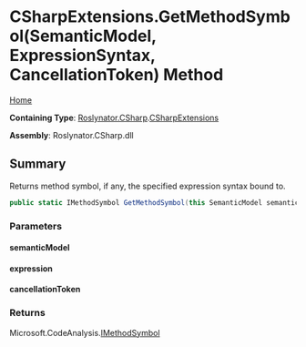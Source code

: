 # CSharpExtensions\.GetMethodSymbol\(SemanticModel, ExpressionSyntax, CancellationToken\) Method

[Home](../../../../README.md)

**Containing Type**: [Roslynator.CSharp](../../README.md)\.[CSharpExtensions](../README.md)

**Assembly**: Roslynator\.CSharp\.dll

## Summary

Returns method symbol, if any, the specified expression syntax bound to\.

```csharp
public static IMethodSymbol GetMethodSymbol(this SemanticModel semanticModel, ExpressionSyntax expression, CancellationToken cancellationToken = default(CancellationToken))
```

### Parameters

#### semanticModel





#### expression





#### cancellationToken





### Returns

Microsoft\.CodeAnalysis\.[IMethodSymbol](https://docs.microsoft.com/en-us/dotnet/api/microsoft.codeanalysis.imethodsymbol)

